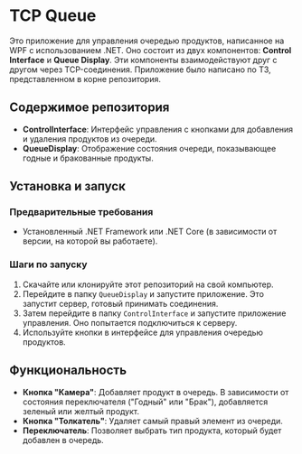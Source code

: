 # TCP Queue

Это приложение для управления очередью продуктов, написанное на WPF с использованием .NET. Оно состоит из двух компонентов: **Control Interface** и **Queue Display**. Эти компоненты взаимодействуют друг с другом через TCP-соединения. Приложение было написано по ТЗ, представленном в корне репозитория.

## Содержимое репозитория

- **ControlInterface**: Интерфейс управления с кнопками для добавления и удаления продуктов из очереди.
- **QueueDisplay**: Отображение состояния очереди, показывающее годные и бракованные продукты.

## Установка и запуск

### Предварительные требования

- Установленный .NET Framework или .NET Core (в зависимости от версии, на которой вы работаете).

### Шаги по запуску

1. Скачайте или клонируйте этот репозиторий на свой компьютер.
2. Перейдите в папку `QueueDisplay` и запустите приложение. Это запустит сервер, готовый принимать соединения.
3. Затем перейдите в папку `ControlInterface` и запустите приложение управления. Оно попытается подключиться к серверу.
4. Используйте кнопки в интерфейсе для управления очередью продуктов.

## Функциональность

- **Кнопка "Камера"**: Добавляет продукт в очередь. В зависимости от состояния переключателя ("Годный" или "Брак"), добавляется зеленый или желтый продукт.
- **Кнопка "Толкатель"**: Удаляет самый правый элемент из очереди.
- **Переключатель**: Позволяет выбрать тип продукта, который будет добавлен в очередь.
